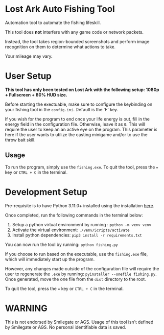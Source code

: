 # Lost Ark Auto Fishing Tool
Automation tool to automate the fishing lifeskill. 

This tool does **not** interfere with any game code or network packets. 

Instead, the tool takes region-bounded screenshots and perform image recognition on them to determine what actions to take.

Your mileage may vary.

# User Setup
**This tool has only been tested on Lost Ark with the following setup: 1080p + Fullscreen + 80% HUD size.**

Before starting the exectuable, make sure to configure the keybinding on your fishing tool in the `config.ini`. Default is the 'F' key.

If you wish for the program to end once your life energy is out, fill in the energy field in the configuration file. Otherwise, leave it as `0`. This will require the user to keep an
an active eye on the program. This parameter is here if the user wants to utilize the casting minigame and/or to use the throw bait skill.

## Usage
To run the program, simply use the `fishing.exe`. To quit the tool, press the `=` key or `CTRL + C` in the terminal. 

# Development Setup
Pre-requisite is to have Python 3.11.0+ installed using the installation [here](https://www.python.org/downloads/).

Once completed, run the following commands in the terminal below:
1. Setup a python virtual environment by running : ```python -m venv venv```
2. Activate the virtual environment: ```./venv/Scripts/activate```
3. Install python dependencies: ```pip3 install -r requirements.txt```

You can now run the tool by running: ```python fishing.py```

If you choose to run based on the executable, use the `fishing.exe` file, which will immediately start up the program.

However, any changes made outside of the configuration file will require the user to regenerate the `.exe` by running:
```pyinstaller --onefile fishing.py```. Once generated, move the one file from the `dist` directory to the root.

To quit the tool, press the `=` key or `CTRL + C` in the terminal.

# WARNING
This is not endorsed by Smilegate or AGS. Usage of this tool isn't defined by Smilegate or AGS. No personal identifiable data is saved.
